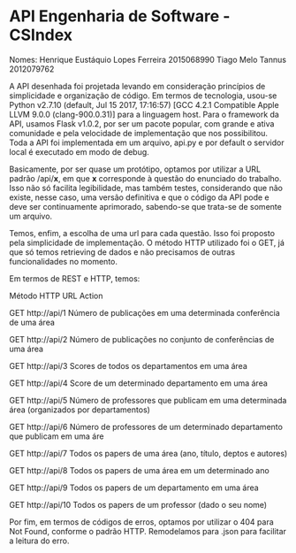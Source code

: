 # API Engenharia de Software - CSIndex

Nomes: 
Henrique Eustáquio Lopes Ferreira     2015068990
Tiago Melo Tannus                     2012079762

A API desenhada foi projetada levando em consideração princípios de simplicidade e organização de código. Em termos de tecnologia, usou-se Python v2.7.10 (default, Jul 15 2017, 17:16:57) [GCC 4.2.1 Compatible Apple LLVM 9.0.0 (clang-900.0.31)] para a linguagem host. Para o framework da API, usamos Flask v1.0.2, por ser um pacote popular, com grande e ativa comunidade e pela velocidade de implementação que nos possibilitou. Toda a API foi implementada em um arquivo, api.py e por default o servidor local é executado em modo de debug.

Basicamente, por ser quase um protótipo, optamos por utilizar a URL padrão /api/__x__, em que __x__ corresponde à questão do enunciado do trabalho. Isso não só facilita legibilidade, mas também testes, considerando que não existe, nesse caso, uma versão definitiva e que o código da API pode e deve ser continuamente aprimorado, sabendo-se que trata-se de somente um arquivo.

Temos, enfim, a escolha de uma url para cada questão. Isso foi proposto pela simplicidade de implementação. O método HTTP utilizado foi o GET, já que só temos retrieving de dados e não precisamos de outras funcionalidades no momento.

Em termos de REST e HTTP, temos:


Método HTTP         URL                   Action

GET                 http://api/1          Número de publicações em uma determinada conferência de uma área

GET                 http://api/2          Número de publicações no conjunto de conferências de uma área

GET                 http://api/3          Scores de todos os departamentos em uma área

GET                 http://api/4          Score de um determinado departamento em uma área

GET                 http://api/5          Número de professores que publicam em uma determinada área (organizados por 
departamentos)

GET                 http://api/6          Número de professores de um determinado departamento que publicam em uma áre

GET                 http://api/7          Todos os papers de uma área (ano, título, deptos e autores)

GET                 http://api/8          Todos os papers de uma área em um determinado ano

GET                 http://api/9          Todos os papers de um departamento em uma área

GET                 http://api/10         Todos os papers de um professor (dado o seu nome)

Por fim, em termos de códigos de erros, optamos por utilizar o 404 para Not Found, conforme o padrão HTTP. Remodelamos para .json para facilitar a leitura do erro.
